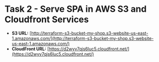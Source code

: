 # Task 2 - Serve SPA in AWS S3 and Cloudfront Services #

- **S3 URL:** [http://terraform-s3-bucket-my-shop.s3-website-us-east-1.amazonaws.com/](http://terraform-s3-bucket-my-shop.s3-website-us-east-1.amazonaws.com/)
- **CloudFront URL:** [https://d2wyv7qjs6luc5.cloudfront.net/](https://d2wyv7qjs6luc5.cloudfront.net/)